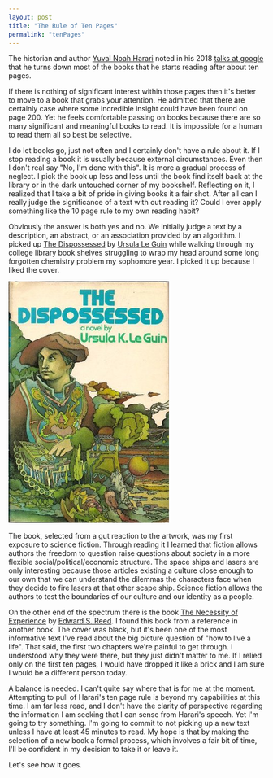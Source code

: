 ```yaml
---
layout: post
title: "The Rule of Ten Pages"
permalink: "tenPages"
---
```


The historian and author [Yuval Noah Harari](https://en.wikipedia.org/wiki/Yuval_Noah_Harari) noted in his 2018 [talks at google](https://www.youtube.com/watch?v=Bw9P_ZXWDJU) that he turns down most of the books that he starts reading after about ten pages.

If there is nothing of significant interest within those pages then it's better to move to a book that grabs your attention. He admitted that there are certainly case where some incredible insight could have been found on page 200. Yet he feels comfortable passing on books because there are so many significant and meaningful books to read. It is impossible for a human to read them all so best be selective.

I do let books go, just not often and I certainly don't have a rule about it. If I stop reading a book it is usually because external circumstances. Even then I don't real say "No, I'm done with this". It is more a gradual process of neglect. I pick the book up less and less until the book find itself back at the library or in the dark untouched corner of my bookshelf. Reflecting on it, I realized that I take a bit of pride in giving books it a fair shot. After all can I really judge the significance of a text with out reading it? Could I ever apply something like the 10 page rule to my own reading habit?

Obviously the answer is both yes and no. We initially judge a text by a description, an abstract, or an association provided by an algorithm. I picked up [The Dispossessed](https://www.goodreads.com/book/show/361523.The_Dispossessed) by [Ursula Le Guin](https://en.wikipedia.org/wiki/Ursula_K._Le_Guin) while walking through my college library book shelves struggling to wrap my head around some long forgotten chemistry problem my sophomore year. I picked it up because I liked the cover.

![The Dispossessed  - circa 1974](/assests/tenPages/cover.jpg)

The book, selected from a gut reaction to the artwork, was my first exposure to science fiction. Through reading it I learned that fiction allows authors the freedom to question raise questions about society in a more flexible social/political/economic structure. The space ships and lasers are only interesting because those articles existing a culture close enough to our own that we can understand the dilemmas the characters face when they decide to fire lasers at that other scape ship. Science fiction allows the authors to test the boundaries of our culture and our identity as a people.

On the other end of the spectrum there is the book [The Necessity of Experience](https://www.goodreads.com/book/show/2295944.The_Necessity_of_Experience?from_search=true&from_srp=true&qid=noSwnyFKXU&rank=1) by [Edward S. Reed](https://en.wikipedia.org/wiki/Edward_S._Reed). I found this book from a reference in another book. The cover was black, but it's been one of the most informative text I've read about the big picture question of "how to live a life". That said, the first two chapters we're painful to get through. I understood why they were there, but they just didn't matter to me. If I relied only on the first ten pages, I would have dropped it like a brick and I am sure I would be a different person today.

A balance is needed. I can't quite say where that is for me at the moment. Attempting to pull of Harari's ten page rule is beyond my capabilities at this time. I am far less read, and I don't have the clarity of perspective regarding the information I am seeking that I can sense from Harari's speech. Yet I'm going to try something. I'm going to commit to not picking up a new text unless I have at least 45 minutes to read. My hope is that by making the selection of a new book a formal process, which involves a fair bit of time, I'll be confident in my decision to take it or leave it.

Let's see how it goes.
